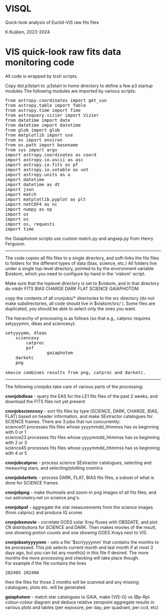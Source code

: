 # VISQL

Quick-look analysis of Euclid-VIS raw fits files

K.Kuijken, 2023-2024


VIS quick-look raw fits data monitoring code
============================================

All code is wrapped by tcsh scripts.

Copy dot.p3start to .p3start in home directory to define a few p3 startup modules
The following modules are imported by various scripts:

<pre>
from astropy.coordinates import get_sun
from astropy.table import Table
from astropy.time import Time
from astroquery.vizier import Vizier
from datetime import date
from datetime import datetime
from glob import glob
from matplotlib import use
from os import environ
from os.path import basename
from sys import argv
import astropy.coordinates as coord
import astropy.io.ascii as asc
import astropy.io.fits as pf
import astropy.io.votable as vot
import astropy.units as u
import datetime
import datetime as dt
import json
import match
import matplotlib.pyplot as plt
import netCDF4 as nc
import numpy as np
import os
import os 
import os, requests
import time
</pre>

the Gaiaphotom scripts use custom match.py and angsep.py from Henry Ferguson.

---------

The code copies all fits files to a single directory, and soft-links the fits files to folders for the different types of data (bias, science, etc.)
All folders live under a single top-level directory, pointed to by the environment variable $viskom, which you need to configure by hand in the 'viskom' script.

Make sure that the toplevel directory is set to $viskom, and in that directory do
mkdir FITS BIAS CHARGE DARK FLAT SCIENCE GAIAPHOTOM

copy the contents of all cronjobs/* directories to the src directory (do not make subdirectories, all code should live in $viskom/src/ ). 
Some files are duplicated, you should be able to select only the ones you want.

The hierarchy of processing is as follows (so that e.g., catproc requires setyyyymm, dleas and sciencexy):

<pre>
setyyyymm, dleas
    sciencexy
        catproc
	    psf
                gaiaphotom
    darketc
    png

xmovie combines results from png, catproc and darketc.
</pre>
---------

The following cronjobs take care of various parts of the processing:

**cronjobdleas** -
     query the EAS for the LE1 fits files of the past 2 weeks, and download the FITS files not yet present

**cronjobsciencexy** -
     sort fits files by type (SCIENCE, DARK, CHARGE, BIAS, FLAT) based on header information,
     and make SExtractor catalogues for SCIENCE frames. There are 3 jobs that run concurrently:<br>
     science01 processes fits files whose yyyymmdd_hhmmss has ss beginning with 0 or 1 <br>
     science23 processes fits files whose yyyymmdd_hhmmss has ss beginning with 2 or 3 <br>
     science45 processes fits files whose yyyymmdd_hhmmss has ss beginning with 4 or 5 <br>

**cronjobcatproc** -
     process science SExtractor catalogues, selecting and measuring stars, and selecting/plotting cosmics

**cronjobdarketc** -
     process DARK, FLAT, BIAS fits files, a subset of what is done for SCIENCE frames

**cronjobpng** -
     make thumnails and zoom-in png images of all fits files; and run astrometry.net on science png's.

**cronjobpsf** -
     aggregate the star measurements from the science images (from catproc) and produce IQ scores

**cronjobxmovie** -
     correlate GOES solar Xray fluxes with OBSDATE, and plot CR distributions for SCIENCE and DARK.
     Then makes movies of the result, one showing proton counts and one showing GOES Xrays next to VIS.

**cronjobsetyyyymm** -
     sets a file '$scr/yyyymm' that contains the months to be processed.
     This job selects current month and last month if at most 3 days ago, but you can list any month(s)
     in this file if desired. The more months the more processing and checking will take place though.<br>
     For example if the file contains the lines
     <pre>
     202405
     202406
     </pre>
     then the files for those 2 months will be scanned and any missing catalogues, plots etc. will be generated.

**gaiaphotom** -
     match star catalogues to GAIA, make (VIS-G) vs (Bp-Rp) colour-colour diagram and deduce relative zeropoint
     aggregate results in various plots and tables (per exposure, per day, per quadrant, per ccd, etc)

